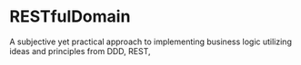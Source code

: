 # RESTfulDomain
A subjective yet practical approach to implementing business logic utilizing ideas and principles from DDD, REST,
